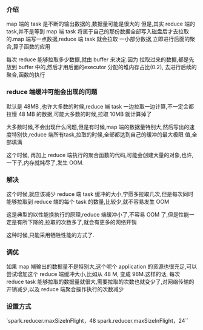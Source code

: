 ### 介绍
map 端的 task 是不断的输出数据的,数据量可能是很大的
但是,其实 reduce 端的 task,并不是等到 map 端 task 将属于自己的那份数据全部写入磁盘后才去拉取的.map 端写一点数据,reduce 端 task 就会拉取
一小部分数据,立即进行后面的聚合,算子函数的应用

每次 reduce 能够拉取多少数据,就由 buffer 来决定.因为 拉取过来的数据,都是先放到 buffer 中的,然后才用后面的executor 分配的堆内存占比(0.2),
去进行后续的聚合,函数的执行
### reduce 端缓冲可能会出现的问题
默认是 48MB ,也许大多数的时候,reduce 端 task 一边拉取一边计算,不一定会都拉慢 48 MB 的数据,可能大多数的时候,拉取 10MB 就计算掉了

大多数时候,不会出现什么问题,但是有时候,map 端的数据量特别大,然后写出的速度特别快,reduce 端所有task,拉取的时候,全部都达到自己的缓冲的最大极限
值,全部填满

这个时候, 再加上 reduce 端执行的聚合函数的代码,可能会创建大量的对象,也许,一下子,内存就耗尽了,发生 OOM.

### 解决
这个时候,就应该减少 reduce 端 task 缓冲的大小,宁愿多拉取几次,但是每次同时能够拉取到 reduce 端的每个 task 的数量,比较少,就不容易发生 OOM

这是典型的以性能换执行的原理,reduce 端缓冲小了,不容易 OOM 了,但是性能一定是有所下降的,拉取的次数多了,就会有更多的网络开销

这种时候,只能采用牺牲性能的方式了.

### 调优
如果 map 端输出的数据量不是特别大,这个呢个 application 的资源也很充足,可以尝试增加这个 reduce 端缓冲大小,比如从 48 M, 变成 96M.这样的话,
每次 reduce task 能够拉取的数据量就很大,需要拉取的次数也就变少了,对网络传输的开销减少,以及 reduce 端聚合操作执行的次数减少

### 设置方式
`spark.reducer.maxSizeInFlight，48
 spark.reducer.maxSizeInFlight，24``
```
